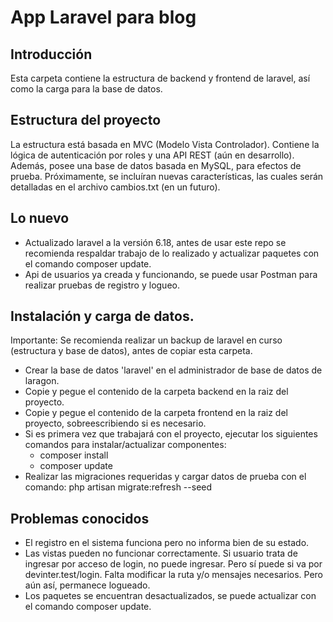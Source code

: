 # App Laravel para blog

## Introducción
Esta carpeta contiene la estructura de backend y frontend de laravel, así como la carga para la base de datos.


## Estructura del proyecto
La estructura está basada en MVC (Modelo Vista Controlador). Contiene la lógica de autenticación por roles y una API REST (aún en desarrollo). Además, posee una base de datos basada en MySQL, para efectos de prueba. Próximamente, se incluíran nuevas características, las cuales serán detalladas en el archivo cambios.txt (en un futuro).

## Lo nuevo
* Actualizado laravel a la versión 6.18, antes de usar este repo se recomienda respaldar trabajo de lo realizado y actualizar paquetes con el comando composer update.
* Api de usuarios ya creada y funcionando, se puede usar Postman para realizar pruebas de registro y logueo.


## Instalación y carga de datos.

Importante: Se recomienda realizar un backup de laravel en curso (estructura y base de datos), antes de copiar esta carpeta.

* Crear la base de datos 'laravel' en el administrador de base de datos de laragon.
* Copie y pegue el contenido de la carpeta backend en la raiz del proyecto.
* Copie y pegue el contenido de la carpeta frontend en la raiz del proyecto, sobreescribiendo si es necesario.
* Si es primera vez que trabajará con el proyecto, ejecutar los siguientes comandos para instalar/actualizar componentes:
	- composer install
	- composer update
* Realizar las migraciones requeridas y cargar datos de prueba con el comando: php artisan migrate:refresh --seed

## Problemas conocidos

* El registro en el sistema funciona pero no informa bien de su estado.
* Las vistas pueden no funcionar correctamente. Si usuario trata de ingresar por acceso de login, no puede ingresar. Pero sí puede si va por devinter.test/login. Falta modificar la ruta y/o mensajes necesarios. Pero aún así, permanece logueado.
* Los paquetes se encuentran desactualizados, se puede actualizar con el comando composer update.